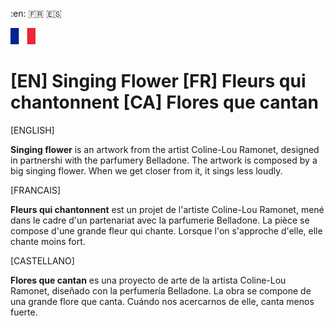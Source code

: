 :en:
:fr:
:es:

![Alt text](Rsc/fr.png?raw=true "FR")


# [EN] Singing Flower [FR] Fleurs qui chantonnent [CA] Flores que cantan

[ENGLISH]

**Singing flower** is an artwork from the artist Coline-Lou Ramonet, designed in partnershi with the parfumery Belladone.
The artwork is composed by a big singing flower. When we get closer from it, it sings less loudly.

[FRANCAIS]

**Fleurs qui chantonnent** est un projet de l'artiste Coline-Lou Ramonet, mené dans le cadre d'un partenariat avec la parfumerie Belladone.
La pièce se compose d'une grande fleur qui chante. Lorsque l'on s'approche d'elle, elle chante moins fort.

[CASTELLANO]

**Flores que cantan** es una proyecto de arte de la artista Coline-Lou Ramonet, diseñado con la perfumería Belladone.
La obra se compone de una grande flore que canta. Cuándo nos acercarnos de elle, canta menos fuerte.